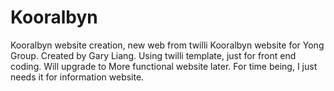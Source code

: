 # Kooralbyn
Kooralbyn website creation, new web from twilli
Kooralbyn website for Yong Group. Created by Gary Liang.
Using twilli template, just for front end coding. Will upgrade to More functional website later.
For time being, I just needs it for information website.
